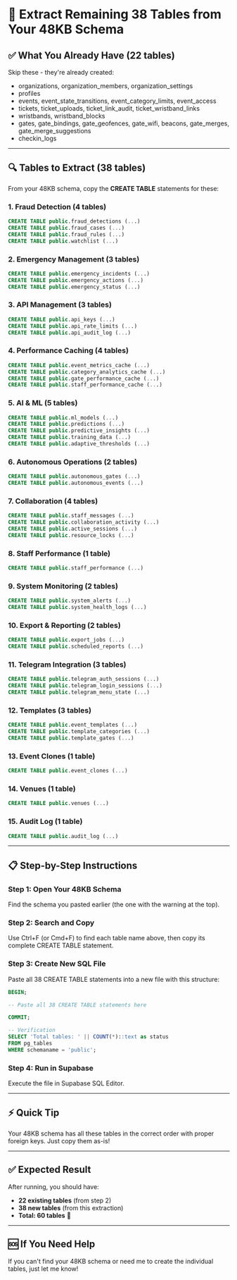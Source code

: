 # 🎯 Extract Remaining 38 Tables from Your 48KB Schema

## ✅ What You Already Have (22 tables)
Skip these - they're already created:
- organizations, organization_members, organization_settings
- profiles
- events, event_state_transitions, event_category_limits, event_access
- tickets, ticket_uploads, ticket_link_audit, ticket_wristband_links
- wristbands, wristband_blocks
- gates, gate_bindings, gate_geofences, gate_wifi, beacons, gate_merges, gate_merge_suggestions
- checkin_logs

---

## 🔍 Tables to Extract (38 tables)

From your 48KB schema, copy the **CREATE TABLE** statements for these:

### **1. Fraud Detection (4 tables)**
```sql
CREATE TABLE public.fraud_detections (...)
CREATE TABLE public.fraud_cases (...)
CREATE TABLE public.fraud_rules (...)
CREATE TABLE public.watchlist (...)
```

### **2. Emergency Management (3 tables)**
```sql
CREATE TABLE public.emergency_incidents (...)
CREATE TABLE public.emergency_actions (...)
CREATE TABLE public.emergency_status (...)
```

### **3. API Management (3 tables)**
```sql
CREATE TABLE public.api_keys (...)
CREATE TABLE public.api_rate_limits (...)
CREATE TABLE public.api_audit_log (...)
```

### **4. Performance Caching (4 tables)**
```sql
CREATE TABLE public.event_metrics_cache (...)
CREATE TABLE public.category_analytics_cache (...)
CREATE TABLE public.gate_performance_cache (...)
CREATE TABLE public.staff_performance_cache (...)
```

### **5. AI & ML (5 tables)**
```sql
CREATE TABLE public.ml_models (...)
CREATE TABLE public.predictions (...)
CREATE TABLE public.predictive_insights (...)
CREATE TABLE public.training_data (...)
CREATE TABLE public.adaptive_thresholds (...)
```

### **6. Autonomous Operations (2 tables)**
```sql
CREATE TABLE public.autonomous_gates (...)
CREATE TABLE public.autonomous_events (...)
```

### **7. Collaboration (4 tables)**
```sql
CREATE TABLE public.staff_messages (...)
CREATE TABLE public.collaboration_activity (...)
CREATE TABLE public.active_sessions (...)
CREATE TABLE public.resource_locks (...)
```

### **8. Staff Performance (1 table)**
```sql
CREATE TABLE public.staff_performance (...)
```

### **9. System Monitoring (2 tables)**
```sql
CREATE TABLE public.system_alerts (...)
CREATE TABLE public.system_health_logs (...)
```

### **10. Export & Reporting (2 tables)**
```sql
CREATE TABLE public.export_jobs (...)
CREATE TABLE public.scheduled_reports (...)
```

### **11. Telegram Integration (3 tables)**
```sql
CREATE TABLE public.telegram_auth_sessions (...)
CREATE TABLE public.telegram_login_sessions (...)
CREATE TABLE public.telegram_menu_state (...)
```

### **12. Templates (3 tables)**
```sql
CREATE TABLE public.event_templates (...)
CREATE TABLE public.template_categories (...)
CREATE TABLE public.template_gates (...)
```

### **13. Event Clones (1 table)**
```sql
CREATE TABLE public.event_clones (...)
```

### **14. Venues (1 table)**
```sql
CREATE TABLE public.venues (...)
```

### **15. Audit Log (1 table)**
```sql
CREATE TABLE public.audit_log (...)
```

---

## 📋 Step-by-Step Instructions

### **Step 1: Open Your 48KB Schema**
Find the schema you pasted earlier (the one with the warning at the top).

### **Step 2: Search and Copy**
Use Ctrl+F (or Cmd+F) to find each table name above, then copy its complete CREATE TABLE statement.

### **Step 3: Create New SQL File**
Paste all 38 CREATE TABLE statements into a new file with this structure:

```sql
BEGIN;

-- Paste all 38 CREATE TABLE statements here

COMMIT;

-- Verification
SELECT 'Total tables: ' || COUNT(*)::text as status
FROM pg_tables 
WHERE schemaname = 'public';
```

### **Step 4: Run in Supabase**
Execute the file in Supabase SQL Editor.

---

## ⚡ Quick Tip

Your 48KB schema has all these tables in the correct order with proper foreign keys. Just copy them as-is!

---

## ✅ Expected Result

After running, you should have:
- **22 existing tables** (from step 2)
- **38 new tables** (from this extraction)
- **Total: 60 tables** 🎉

---

## 🆘 If You Need Help

If you can't find your 48KB schema or need me to create the individual tables, just let me know!
